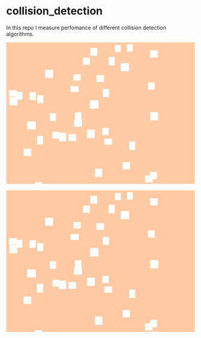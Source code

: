 # collision_detection
In this repo I measure perfomance of different collision detection algorithms.

![Alt Text](https://github.com/mkspopov/collision_detection/blob/master/simple.gif)

![Alt Text](https://github.com/mkspopov/collision_detection/blob/master/kdtree.gif)
